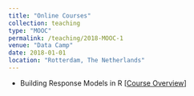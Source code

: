 ```yaml
---
title: "Online Courses"
collection: teaching
type: "MOOC"
permalink: /teaching/2018-MOOC-1
venue: "Data Camp"
date: 2018-01-01
location: "Rotterdam, The Netherlands"
---
```


<!--
In a series of interactive coding challenges and tutorials on [DataCamp](https://www.datacamp.com/), you will learn to uncover patterns of marketing actions and customer reactions with simple models of market response. In particular, you will learn how to quantify the impact of marketing variables, such as price and different promotional tactics, using aggregate sales and individual-level choice data.
-->

* Building Response Models in R [[Course Overview](https://www.datacamp.com/courses/building-response-models-in-r)]

